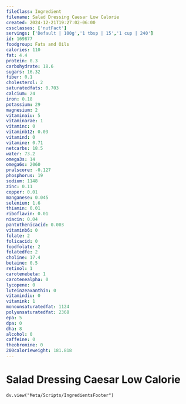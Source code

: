 ```yaml
---
fileClass: Ingredient
filename: Salad Dressing Caesar Low Calorie
created: 2024-12-21T19:27:02-06:00
cssclasses: ['nutFact']
servings: ['Default | 100g','1 tbsp | 15','1 cup | 240']
id: 169877
foodgroup: Fats and Oils
calories: 110
fat: 4.4
protein: 0.3
carbohydrate: 18.6
sugars: 16.32
fiber: 0.1
cholesterol: 2
saturatedfats: 0.703
calcium: 24
iron: 0.18
potassium: 29
magnesium: 2
vitaminaiu: 5
vitaminarae: 1
vitaminc: 0
vitaminb12: 0.03
vitamind: 0
vitamine: 0.71
netcarbs: 18.5
water: 73.2
omega3s: 14
omega6s: 2060
pralscore: -0.127
phosphorus: 19
sodium: 1148
zinc: 0.11
copper: 0.01
manganese: 0.045
selenium: 1.6
thiamin: 0.01
riboflavin: 0.01
niacin: 0.04
pantothenicacid: 0.003
vitaminb6: 0
folate: 2
folicacid: 0
foodfolate: 2
folatedfe: 2
choline: 17.4
betaine: 0.5
retinol: 1
carotenebeta: 1
carotenealpha: 0
lycopene: 0
luteinzeaxanthin: 0
vitamindiu: 0
vitamink: 1
monounsaturatedfat: 1124
polyunsaturatedfat: 2368
epa: 5
dpa: 0
dha: 8
alcohol: 0
caffeine: 0
theobromine: 0
200calorieweight: 181.818
---
```


# Salad Dressing Caesar Low Calorie

```dataviewjs
dv.view("Meta/Scripts/IngredientsFooter")
```